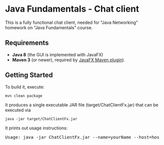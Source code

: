 Java Fundamentals - Chat client
===========

This is a fully functional chat client, needed for "Java Networking" homework on "Java Fundamentals" course. 

Requirements
---------------
* <strong>Java 8</strong> (the GUI is implemented with JavaFX)
* <strong>Maven 3</strong> (or newer), required by [JavaFX Maven plugin](http://zenjava.com/javax/maven/)).

Getting Started
---------------
To build it, execute:

```shell
mvn clean package
```

It produces a single executable JAR file (target/ChatClientFx.jar) that can be executed via

```shell
java -jar target/ChatClientFx.jar
```

It prints out usage instructions:

<pre>
Usage: java -jar ChatClientFx.jar --name=yourName --host=hostname [--serverPort=number] [--httpPort=number]
</pre>
